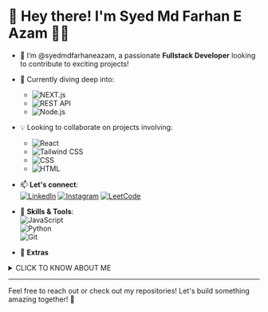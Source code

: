 # 👋 Hey there! I'm **Syed Md Farhan E Azam** 🧑‍💻

- 🚀 I’m @syedmdfarhaneazam, a passionate **Fullstack Developer** looking to contribute to exciting projects!
- 🌱 Currently diving deep into:  
  - ![NEXT.js](https://img.shields.io/badge/NEXT.js-000000?style=for-the-badge&logo=next.js&logoColor=white)  
  - ![REST API](https://img.shields.io/badge/REST_API-FF6F00?style=for-the-badge&logo=fastapi&logoColor=white)  
  - ![Node.js](https://img.shields.io/badge/Node.js-339933?style=for-the-badge&logo=node.js&logoColor=white)  
- 💡 Looking to collaborate on projects involving:  
  - ![React](https://img.shields.io/badge/React-61DAFB?style=for-the-badge&logo=react&logoColor=black)  
  - ![Tailwind CSS](https://img.shields.io/badge/Tailwind_CSS-38B2AC?style=for-the-badge&logo=tailwind-css&logoColor=white)  
  - ![CSS](https://img.shields.io/badge/CSS-1572B6?style=for-the-badge&logo=css3&logoColor=white)  
  - ![HTML](https://img.shields.io/badge/HTML-E34F26?style=for-the-badge&logo=html5&logoColor=white)

- 📫 **Let's connect**:  
  [![LinkedIn](https://img.shields.io/badge/LinkedIn-0A66C2?style=for-the-badge&logo=linkedin&logoColor=white)](https://www.linkedin.com/in/syed-md-farhan-e-azam-b21043279/)
[![Instagram](https://img.shields.io/badge/Instagram-E4405F?style=for-the-badge&logo=instagram&logoColor=white)](https://www.instagram.com/syed_md_farhan_e_azam?igsh=MWZsb2hqN2JobzE2aw==)
[![LeetCode](https://img.shields.io/badge/LeetCode-FFA116?style=for-the-badge&logo=leetcode&logoColor=white)](https://leetcode.com/u/SYED_MD_FARHAN_E_AZAM/)


- 🎨 **Skills & Tools**:  
  ![JavaScript](https://img.shields.io/badge/JavaScript-F7DF1E?style=for-the-badge&logo=javascript&logoColor=black)  
  ![Python](https://img.shields.io/badge/Python-3776AB?style=for-the-badge&logo=python&logoColor=white)  
  ![Git](https://img.shields.io/badge/Git-F05032?style=for-the-badge&logo=git&logoColor=white)

- 🍥 **Extras**
<details>
  <summary>CLICK TO KNOW ABOUT ME</summary>
  1. <i>this user loves playing chess</i> ^_^
  2. <i>this user is a writer who loves coding</i> ƪ(˘⌣˘)ʃ
  3. <i>coding without a touch of music is boring</i> ~_~
</details> 

---

Feel free to reach out or check out my repositories! Let's build something amazing together! 🚀

